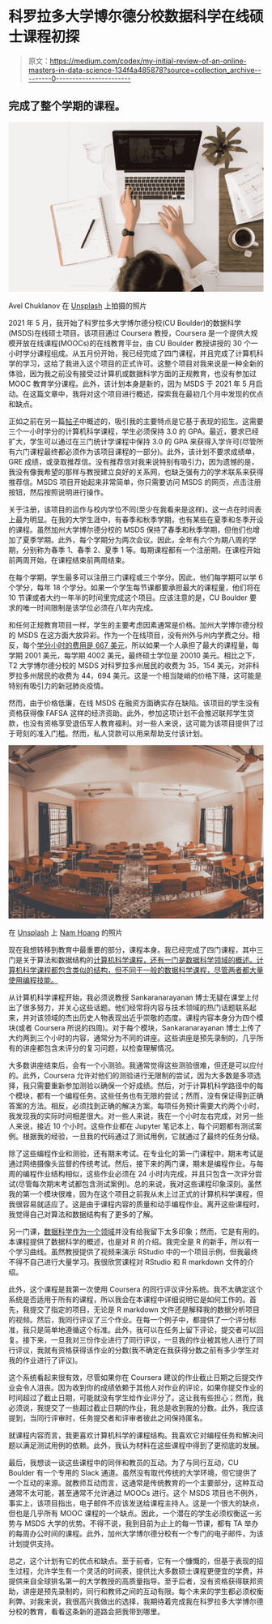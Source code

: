 # 科罗拉多大学博尔德分校数据科学在线硕士课程初探

> 原文：<https://medium.com/codex/my-initial-review-of-an-online-masters-in-data-science-134f4a485878?source=collection_archive---------0----------------------->

## 完成了整个学期的课程。

![](img/5e84d51cc1e8daca7d243c0251762b44.png)

Avel Chuklanov 在 [Unsplash](https://unsplash.com?utm_source=medium&utm_medium=referral) 上拍摄的照片

2021 年 5 月，我开始了科罗拉多大学博尔德分校(CU Boulder)的数据科学(MSDS)在线硕士项目。该项目通过 Coursera 教授，Coursera 是一个提供大规模开放在线课程(MOOCs)的在线教育平台，由 CU Boulder 教授讲授的 30 个一小时学分课程组成。从五月份开始，我已经完成了四门课程，并且完成了计算机科学的学习，这给了我进入这个项目的正式许可。这整个项目对我来说是一种全新的体验，因为我之前没有接受过计算机或数据科学方面的正规教育，也没有参加过 MOOC 教育学分课程。此外，该计划本身是新的，因为 MSDS 于 2021 年 5 月启动。在这篇文章中，我将对这个项目进行概述，探索我在最初几个月中发现的优点和缺点。

正如之前在另一篇[帖子](/@samembry/beginning-my-data-science-journey-763a517075dd)中概述的，吸引我的主要特点是它基于表现的招生。这需要三个一小时学分的计算机科学课程，学生必须保持 3.0 的 GPA。最近，要求已经扩大，学生可以通过在三门统计学课程中保持 3.0 的 GPA 来获得入学许可(尽管所有六门课程最终都必须作为该项目课程的一部分)。此外，该计划不要求成绩单，GRE 成绩，或录取推荐信。没有推荐信对我来说特别有吸引力，因为遗憾的是，我没有像我希望的那样与教授建立良好的关系网，也缺乏强有力的学术联系来获得推荐信。MSDS 项目开始起来非常简单，你只需要访问 MSDS 的网页，点击注册按钮，然后按照说明进行操作。

关于注册，该项目的运作与校内学位不同(至少在我看来是这样)。这一点在时间表上最为明显。在我的大学生涯中，有春季和秋季学期，也有某些在夏季和冬季开设的课程。虽然加州大学博尔德分校的 MSDS 保持了春季和秋季学期，但他们也增加了夏季学期。此外，每个学期分为两次会议。因此，全年有六个为期八周的学期，分别称为春季 1、春季 2、夏季 1 等。每期课程都有一个注册期，在课程开始前两周开始，在课程结束前两周结束。

在每个学期，学生最多可以注册三门课程或三个学分。因此，他们每学期可以学 6 个学分，每年 18 个学分。如果一个学生每节课都要承担最大的课程量，他们将在 10 节课或者大约一年半的时间里完成这个项目。应该注意的是，CU Boulder 要求的唯一时间限制是该学位必须在八年内完成。

和任何正规教育项目一样，学生的主要考虑因素通常是价格。加州大学博尔德分校的 MSDS 在这方面大放异彩。作为一个在线项目，没有州外与州内学费之分。相反，每个[学分小时的费用是 667 美元](https://www.colorado.edu/program/data-science/coursera/finances)，所以如果一个人承担了最大的课程量，每学期 2001 美元，每学期 4002 美元，最终硕士学位是 20010 美元。相比之下，T2 大学博尔德分校的 MSDS 对科罗拉多州居民的收费为 35，154 美元，对非科罗拉多州居民的收费为 44，694 美元。这是一个相当陡峭的价格下降，这可能是特别有吸引力的新冠肺炎疫情。

然而，由于价格低廉，在线 MSDS 在融资方面确实存在缺陷。该项目的学生没有资格获得像 FAFSA 这样的经济资助。此外，参加这项计划不会推迟联邦学生贷款，也没有资格享受退伍军人教育福利。对一些人来说，这可能为该项目提供了过于苛刻的准入门槛。然而，私人贷款可以用来帮助支付该计划。

![](img/4c9ce819ccd2ce22e8fbf71f224a9141.png)

在 [Unsplash](https://unsplash.com?utm_source=medium&utm_medium=referral) 上 [Nam Hoang](https://unsplash.com/@puonqnam217?utm_source=medium&utm_medium=referral) 的照片

现在我想转移到教育中最重要的部分，课程本身。我已经完成了四门课程，其中三门是关于算法和数据结构的[计算机科学课程，还有一门是数据科学领域的概述。计算机科学课程都包含类似的结构，但不同于一般的数据科学课程，尽管两者都大量使用编程技能。](https://www.coursera.org/specializations/boulder-data-structures-algorithms)

从计算机科学课程开始，我必须说教授 Sankaranarayanan 博士无疑在课堂上付出了很多努力，并关心这些话题。他们经常将内容与技术领域的热门话题联系起来，并对该领域的杰出历史人物表现出近乎崇敬的态度。课程内容本身分为四个模块(或者 Coursera 所说的四周)。对于每个模块，Sankaranarayanan 博士上传了大约两到三个小时的内容，通常分为不同的讲座。这些讲座是预先录制的，几乎所有的讲座都包含未评分的复习问题，以检查理解情况。

大多数讲座结束后，会有一个小测验。我通常觉得这些测验很难，但还是可以应付的。此外，Coursera 允许对他们的测验进行无限制的尝试，因为大多数是多项选择，我只需要重新参加测验以确保一个好成绩。然后，对于计算机科学路径中的每个模块，都有一个编程任务。这些任务也有无限的尝试；然而，没有保证得到正确答案的方法。相反，必须找到正确的解决方案。每项任务预计需要大约两个小时，我发现我的实际时间相差很大。对一些人来说，我在一个小时左右完成，对另一些人来说，接近 10 个小时。这些作业都在 Jupyter 笔记本上，每个问题都有测试案例。根据我的经验，一旦我的代码通过了测试用例，它就通过了最终的任务分级。

除了这些编程作业和测验，还有期末考试。在专业化的第一门课程中，期末考试是通过网络摄像头监督的传统考试。然后，接下来的两门课，期末是编程作业。与每周的编程作业结构相似，这些作业必须在 24 小时内完成，并且只包含一次评分尝试(尽管每次期末考试都包含测试案例)。总的来说，我对这些课程印象深刻。虽然我的第一个模块很难，因为在这个项目之前我从未上过正式的计算机科学课程，但我很容易就适应了。这是由于课程内容的质量和动手编程作业。离开这些课程时，我觉得自己对算法和数据结构有了更多的了解。

另一门课，[数据科学作为一个领域](https://www.coursera.org/learn/data-science-as-a-field)并没有给我留下太多印象；然而，它是有用的。本课程提供了数据科学的概述，也是对 R 的介绍。我完全是 R 的新手，所以有一个学习曲线。虽然教授提供了视频来演示 RStudio 中的一个项目示例，但我最终不得不自己进行大量学习。我很欣赏课程对 RStudio 和 R markdown 文件的介绍。

此外，这个课程是我第一次使用 Coursera 的同行评议评分系统。我不太确定这个系统是否适用于所有的课程，所以我会在本课程中详细说明它是如何工作的。首先，我提交了指定的项目，无论是 R markdown 文件还是解释我的数据分析项目的视频。然后，我同行评议了三个作业。在每一个例子中，都提供了一个评分标准，我只是简单地遵循这个标准。此外，我可以在任务上留下评论，提交者可以回复。接下来，一旦我对三份作业进行了同行评议，一旦我的作业被其他人进行了同行评议，我就有资格获得该作业的分数(我不确定在我获得分数之前有多少学生对我的作业进行了评议)。

这个系统看起来很有效，尽管如果你在 Coursera 建议的作业截止日期之后提交作业会令人沮丧。因为收到你的成绩依赖于其他人对作业的评论，如果你提交作业的时间超过了截止日期，可能就没有学生给作业评分了。这让我有些担心；然而，我必须说，我提交了一些超过截止日期的作业，我总是收到我的分数。此外，我应该提到，当同行评审时，任务提交者和评审者彼此之间保持匿名。

就课程内容而言，我更喜欢计算机科学的课程结构。我喜欢它对编程任务和解决问题以满足测试用例的依赖。此外，我认为材料在这些课程中得到了更彻底的发展。

最后，我想谈一谈这些课程中的同伴和教员的互动。为了与同行互动，CU Boulder 有一个专用的 Slack 通道。虽然没有取代传统的大学环境，但它提供了一个互动的来源。就教师互动而言，这通常是传统教育的一个主要部分，这种互动通常不太可能，甚至通常不允许通过 MOOCs 进行。这个 MSDS 项目也不例外，事实上，该项目指出，电子邮件不应该发送给课程主持人。这是一个很大的缺点，但也是几乎所有 MOOC 课程的一个缺点。因此，一个潜在的学生必须权衡这一劣势与 MSDS 大学的优势。不得不说，我到目前为止上的每一节课，都有 TA 举办的每周办公时间的课程。此外，加州大学博尔德分校有一个专门的电子邮件，为该计划提供支持。

总之，这个计划有它的优点和缺点。至于前者，它有一个慷慨的，但基于表现的招生过程，允许学生有一个灵活的时间表，提供比大多数硕士课程更便宜的学费，并提供来自全球排名第一的大学教授的高质量指导。至于后者，没有资格获得联邦资助，讲座是预先录制的，同行和教师之间的互动有限。每个未来的学生都必须权衡利弊。对我来说，我很高兴我做出的选择，我期待着完成我在科罗拉多大学博尔德分校的教育，看看这条新的道路会把我带到哪里。